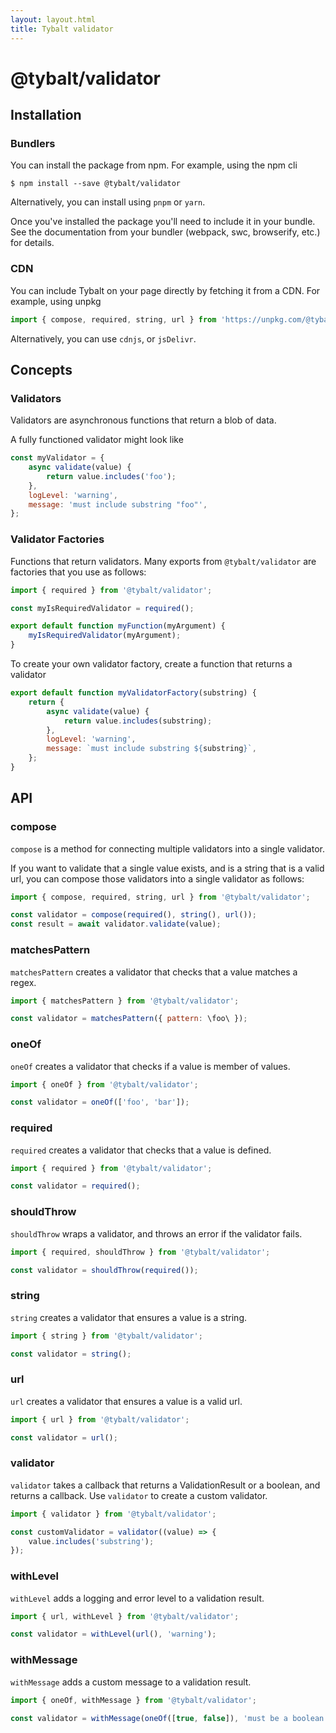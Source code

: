 ```yaml
---
layout: layout.html
title: Tybalt validator
---
```


# @tybalt/validator

## Installation

### Bundlers

You can install the package from npm. For example, using the npm cli

```shell
$ npm install --save @tybalt/validator
```

Alternatively, you can install using `pnpm` or `yarn`.

Once you've installed the package you'll need to include it in your bundle.
See the documentation from your bundler (webpack, swc, browserify, etc.) for
details.

### CDN

You can include Tybalt on your page directly by fetching it from a CDN. For example,
using unpkg

```js
import { compose, required, string, url } from 'https://unpkg.com/@tybalt/validator@0.0.10/dist/mjs/index.js';
```

Alternatively, you can use `cdnjs`, or `jsDelivr`.

## Concepts

### Validators

Validators are asynchronous functions that return a blob of data.

A fully functioned validator might look like

```javascript
const myValidator = {
    async validate(value) {
        return value.includes('foo');
    },
    logLevel: 'warning',
    message: 'must include substring "foo"',
};
```

### Validator Factories

Functions that return validators. Many exports from `@tybalt/validator` are factories that you use
as follows:

```js
import { required } from '@tybalt/validator';

const myIsRequiredValidator = required();

export default function myFunction(myArgument) {
    myIsRequiredValidator(myArgument);
}
```

To create your own validator factory, create a function that returns a validator

```js
export default function myValidatorFactory(substring) {
    return {
        async validate(value) {
            return value.includes(substring);
        },
        logLevel: 'warning',
        message: `must include substring ${substring}`,
    };
}
```

## API

### compose

`compose` is a method for connecting multiple validators into a single validator.

If you want to validate that a single value exists, and is a string that is a valid url,
you can compose those validators into a single validator as follows:

```javascript
import { compose, required, string, url } from '@tybalt/validator';

const validator = compose(required(), string(), url());
const result = await validator.validate(value);
```

### matchesPattern

`matchesPattern` creates a validator that checks that a value matches a regex.

```javascript
import { matchesPattern } from '@tybalt/validator';

const validator = matchesPattern({ pattern: \foo\ });
```

### oneOf

`oneOf` creates a validator that checks if a value is member of values.

```javascript
import { oneOf } from '@tybalt/validator';

const validator = oneOf(['foo', 'bar']);
```

### required

`required` creates a validator that checks that a value is defined.

```javascript
import { required } from '@tybalt/validator';

const validator = required();
```

### shouldThrow

`shouldThrow` wraps a validator, and throws an error if the validator fails.

```javascript
import { required, shouldThrow } from '@tybalt/validator';

const validator = shouldThrow(required());
```

### string

`string` creates a validator that ensures a value is a string.

```javascript
import { string } from '@tybalt/validator';

const validator = string();
```

### url

`url` creates a validator that ensures a value is a valid url.

```javascript
import { url } from '@tybalt/validator';

const validator = url();
```

### validator

`validator` takes a callback that returns a ValidationResult or a boolean, and returns a callback. Use `validator`
to create a custom validator.

```javascript
import { validator } from '@tybalt/validator';

const customValidator = validator((value) => {
    value.includes('substring');
});
```

### withLevel

`withLevel` adds a logging and error level to a validation result.

```javascript
import { url, withLevel } from '@tybalt/validator';

const validator = withLevel(url(), 'warning');
```

### withMessage

`withMessage` adds a custom message to a validation result.

```javascript
import { oneOf, withMessage } from '@tybalt/validator';

const validator = withMessage(oneOf([true, false]), 'must be a boolean');
```
